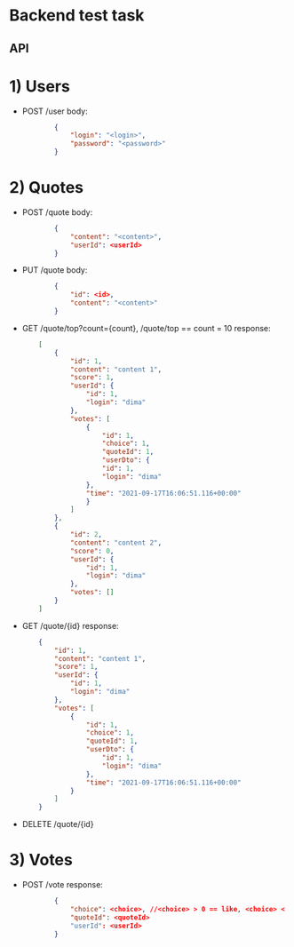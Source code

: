# Backend test task

## API

# 1) Users

- POST /user
        body: 
    ```json
            {
                "login": "<login>",
                "password": "<password>"
            }
    ```
# 2) Quotes

- POST /quote
        body: 
    ```json
            {
                "content": "<content>",
                "userId": <userId>
            }
    ```
- PUT /quote
        body: 
    ```json
            {
                "id": <id>,
                "content": "<content>"
            }
    ```        
- GET /quote/top?count={count}, /quote/top == count = 10
        response: 
    ```json
        [
            {
                "id": 1,
                "content": "content 1",
                "score": 1,
                "userId": {
                    "id": 1,
                    "login": "dima"
                },
                "votes": [
                    {
                        "id": 1,
                        "choice": 1,
                        "quoteId": 1,
                        "userDto": {
                        "id": 1,
                        "login": "dima"
                    },
                    "time": "2021-09-17T16:06:51.116+00:00"
                    }
                ]
            },
            {
                "id": 2,
                "content": "content 2",
                "score": 0,
                "userId": {
                    "id": 1,
                    "login": "dima"
                },
                "votes": []
            }
        ]
    ```

- GET /quote/{id}
    response:
    ```json
        {
            "id": 1,
            "content": "content 1",
            "score": 1,
            "userId": {
                "id": 1,
                "login": "dima"
            },
            "votes": [
                {
                    "id": 1,
                    "choice": 1,
                    "quoteId": 1,
                    "userDto": {
                        "id": 1,
                        "login": "dima"
                    },
                    "time": "2021-09-17T16:06:51.116+00:00"
                }
            ]
        }
    ```
- DELETE /quote/{id}

# 3) Votes

- POST /vote
        response: 
    ```json
            {
                "choice": <choice>, //<choice> > 0 == like, <choice> < 0 == dislike,
                "quoteId": <quoteId>
                "userId": <userId>
            }
    ```
